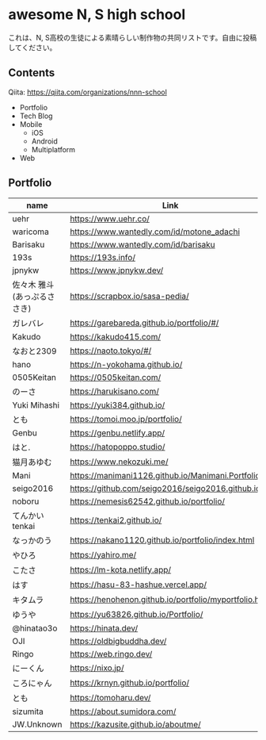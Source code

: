 # awesome N, S high school

これは、N, S高校の生徒による素晴らしい制作物の共同リストです。自由に投稿してください。

## Contents

Qiita: https://qiita.com/organizations/nnn-school

* Portfolio
* Tech Blog
* Mobile
  * iOS
  * Android
  * Multiplatform
* Web

## Portfolio

| name | Link | Source code |
| --- | --- | --- |
| uehr | https://www.uehr.co/ | https://github.com/uehr/uehr.github.io |
| waricoma | https://www.wantedly.com/id/motone_adachi |  |
| Barisaku | https://www.wantedly.com/id/barisaku |  |
| 193s | https://193s.info/ |  |
| jpnykw | https://www.jpnykw.dev/ | https://github.com/jpnykw/jpnykw.dev |
| 佐々木 雅斗(あっぷるささき) | https://scrapbox.io/sasa-pedia/ |  |
| ガレバレ | https://garebareda.github.io/portfolio/#/ | https://github.com/garebareDA/portfolio |
| Kakudo | https://kakudo415.com/ | https://github.com/kakudo415/kakudo415.com |
| なおと2309 | https://naoto.tokyo/#/ |  |
| hano | https://n-yokohama.github.io/ | https://github.com/N-Yokohama/n-yokohama.github.io |
| 0505Keitan | https://0505keitan.com/ | https://github.com/0505Keitan/0505Keitan.github.io |
| のーさ | https://harukisano.com/ | https://github.com/hrqsn/site |
| Yuki Mihashi | https://yuki384.github.io/ |  |
| とも | https://tomoi.moo.jp/portfolio/ |  |
| Genbu | https://genbu.netlify.app/ |  |
| はと. | https://hatopoppo.studio/ |  |
| 猫月あゆむ | https://www.nekozuki.me/ | https://github.com/AyumuNekozuki/nekozuki_me |
| Mani | https://manimani1126.github.io/Manimani.Portfolio/ |  |
| seigo2016 | https://github.com/seigo2016/seigo2016.github.io |  |
| noboru | https://nemesis62542.github.io/portfolio/ | https://github.com/Nemesis62542/portfolio/tree/master/docs |
| てんかい tenkai | https://tenkai2.github.io/ | https://github.com/tenkai2/tenkai2.github.io |
| なっかのう | https://nakano1120.github.io/portfolio/index.html | https://github.com/nakano1120/portfolio |
| やひろ | https://yahiro.me/ |  |
| こたさ | https://lm-kota.netlify.app/ | https://github.com/kotaok/myportfolio |
| はす | https://hasu-83-hashue.vercel.app/ | https://github.com/hashue/Portfolio |
| キタムラ | https://henohenon.github.io/portfolio/myportfolio.html | https://github.com/henohenon/portfolio |
| ゆうや | https://yu63826.github.io/Portfolio/ | https://github.com/yu63826/Portfolio/ |
| @hinatao3o | https://hinata.dev/ | https://github.com/fjhrhnt/hinata.dev |
| OJI | https://oldbigbuddha.dev/ | https://github.com/OldBigBuddha/portfolio |
| Ringo | https://web.ringo.dev/ | https://github.com/Ringo-dev/webpage/ |
| にーくん | https://nixo.jp/ |  |
| ころにゃん | https://krnyn.github.io/portfolio/ | https://github.com/krnyn/portfolio |
| とも | https://tomoharu.dev/ | https://github.com/WTomoharu/next-portfolio |
| sizumita | https://about.sumidora.com/ | https://github.com/sizumita/portfolio |
| JW.Unknown | https://kazusite.github.io/aboutme/ | https://github.com/Kondo-Kazushi/Kondo-kazushi.github.io |


